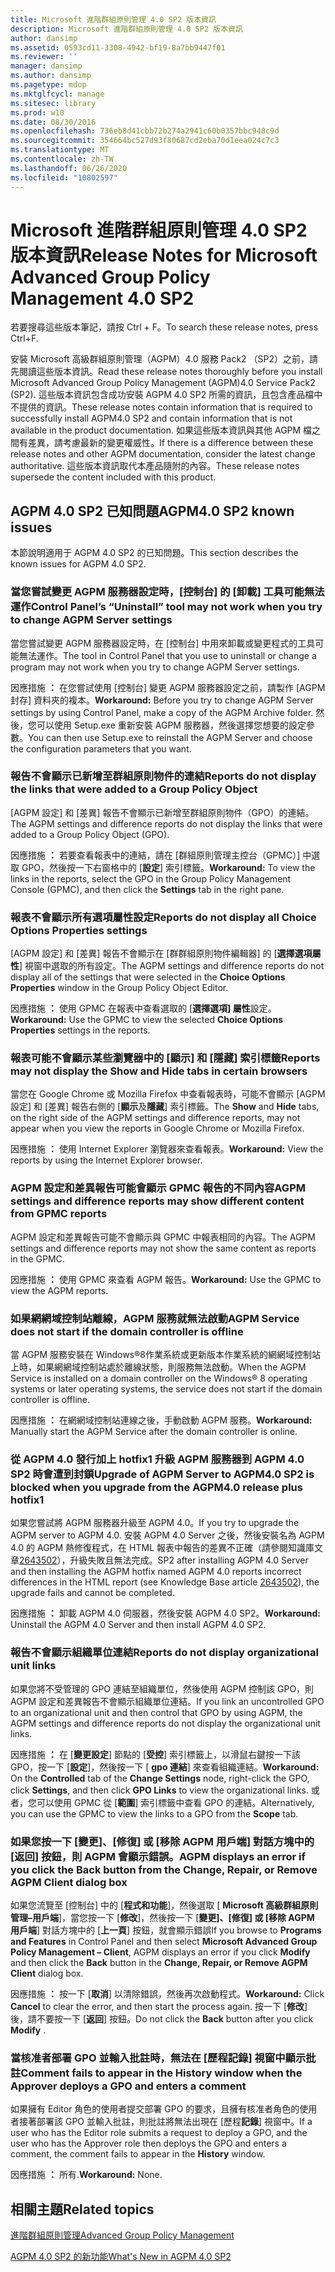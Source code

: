 ```yaml
---
title: Microsoft 進階群組原則管理 4.0 SP2 版本資訊
description: Microsoft 進階群組原則管理 4.0 SP2 版本資訊
author: dansimp
ms.assetid: 0593cd11-3308-4942-bf19-8a7bb9447f01
ms.reviewer: ''
manager: dansimp
ms.author: dansimp
ms.pagetype: mdop
ms.mktglfcycl: manage
ms.sitesec: library
ms.prod: w10
ms.date: 08/30/2016
ms.openlocfilehash: 736eb8d41cbb72b274a2941c60b0357bbc948c9d
ms.sourcegitcommit: 354664bc527d93f80687cd2eba70d1eea024c7c3
ms.translationtype: MT
ms.contentlocale: zh-TW
ms.lasthandoff: 06/26/2020
ms.locfileid: "10802597"
---
```

# <span data-ttu-id="ed643-103">Microsoft 進階群組原則管理 4.0 SP2 版本資訊</span><span class="sxs-lookup"><span data-stu-id="ed643-103">Release Notes for Microsoft Advanced Group Policy Management 4.0 SP2</span></span>


<span data-ttu-id="ed643-104">若要搜尋這些版本筆記，請按 Ctrl + F。</span><span class="sxs-lookup"><span data-stu-id="ed643-104">To search these release notes, press Ctrl+F.</span></span>

<span data-ttu-id="ed643-105">安裝 Microsoft 高級群組原則管理（AGPM）4.0 服務 Pack2 （SP2）之前，請先閱讀這些版本資訊。</span><span class="sxs-lookup"><span data-stu-id="ed643-105">Read these release notes thoroughly before you install Microsoft Advanced Group Policy Management (AGPM)4.0 Service Pack2 (SP2).</span></span> <span data-ttu-id="ed643-106">這些版本資訊包含成功安裝 AGPM 4.0 SP2 所需的資訊，且包含產品檔中不提供的資訊。</span><span class="sxs-lookup"><span data-stu-id="ed643-106">These release notes contain information that is required to successfully install AGPM4.0 SP2 and contain information that is not available in the product documentation.</span></span> <span data-ttu-id="ed643-107">如果這些版本資訊與其他 AGPM 檔之間有差異，請考慮最新的變更權威性。</span><span class="sxs-lookup"><span data-stu-id="ed643-107">If there is a difference between these release notes and other AGPM documentation, consider the latest change authoritative.</span></span> <span data-ttu-id="ed643-108">這些版本資訊取代本產品隨附的內容。</span><span class="sxs-lookup"><span data-stu-id="ed643-108">These release notes supersede the content included with this product.</span></span>

## <span data-ttu-id="ed643-109">AGPM 4.0 SP2 已知問題</span><span class="sxs-lookup"><span data-stu-id="ed643-109">AGPM4.0 SP2 known issues</span></span>


<span data-ttu-id="ed643-110">本節說明適用于 AGPM 4.0 SP2 的已知問題。</span><span class="sxs-lookup"><span data-stu-id="ed643-110">This section describes the known issues for AGPM 4.0 SP2.</span></span>

### <a href="" id="control-panel-s--uninstall--tool-may-not-work-when-you-try-to-change-agpm-server-settings"></a><span data-ttu-id="ed643-111">當您嘗試變更 AGPM 服務器設定時，[控制台] 的 [卸載] 工具可能無法運作</span><span class="sxs-lookup"><span data-stu-id="ed643-111">Control Panel’s “Uninstall” tool may not work when you try to change AGPM Server settings</span></span>

<span data-ttu-id="ed643-112">當您嘗試變更 AGPM 服務器設定時，在 [控制台] 中用來卸載或變更程式的工具可能無法運作。</span><span class="sxs-lookup"><span data-stu-id="ed643-112">The tool in Control Panel that you use to uninstall or change a program may not work when you try to change AGPM Server settings.</span></span>

<span data-ttu-id="ed643-113">因應措施 **：** 在您嘗試使用 [控制台] 變更 AGPM 服務器設定之前，請製作 [AGPM 封存] 資料夾的複本。</span><span class="sxs-lookup"><span data-stu-id="ed643-113">**Workaround:** Before you try to change AGPM Server settings by using Control Panel, make a copy of the AGPM Archive folder.</span></span> <span data-ttu-id="ed643-114">然後，您可以使用 Setup.exe 重新安裝 AGPM 服務器，然後選擇您想要的設定參數。</span><span class="sxs-lookup"><span data-stu-id="ed643-114">You can then use Setup.exe to reinstall the AGPM Server and choose the configuration parameters that you want.</span></span>

### <span data-ttu-id="ed643-115">報告不會顯示已新增至群組原則物件的連結</span><span class="sxs-lookup"><span data-stu-id="ed643-115">Reports do not display the links that were added to a Group Policy Object</span></span>

<span data-ttu-id="ed643-116">[AGPM 設定] 和 [差異] 報告不會顯示已新增至群組原則物件（GPO）的連結。</span><span class="sxs-lookup"><span data-stu-id="ed643-116">The AGPM settings and difference reports do not display the links that were added to a Group Policy Object (GPO).</span></span>

<span data-ttu-id="ed643-117">因應措施 **：** 若要查看報表中的連結，請在 [群組原則管理主控台（GPMC）] 中選取 GPO，然後按一下右窗格中的 [**設定**] 索引標籤。</span><span class="sxs-lookup"><span data-stu-id="ed643-117">**Workaround:** To view the links in the reports, select the GPO in the Group Policy Management Console (GPMC), and then click the **Settings** tab in the right pane.</span></span>

### <span data-ttu-id="ed643-118">報表不會顯示所有選項屬性設定</span><span class="sxs-lookup"><span data-stu-id="ed643-118">Reports do not display all Choice Options Properties settings</span></span>

<span data-ttu-id="ed643-119">[AGPM 設定] 和 [差異] 報告不會顯示在 [群群組原則物件編輯器] 的 [**選擇選項屬性**] 視窗中選取的所有設定。</span><span class="sxs-lookup"><span data-stu-id="ed643-119">The AGPM settings and difference reports do not display all of the settings that were selected in the **Choice Options Properties** window in the Group Policy Object Editor.</span></span>

<span data-ttu-id="ed643-120">因應措施 **：** 使用 GPMC 在報表中查看選取的 [**選擇選項] 屬性**設定。</span><span class="sxs-lookup"><span data-stu-id="ed643-120">**Workaround:** Use the GPMC to view the selected **Choice Options Properties** settings in the reports.</span></span>

### <span data-ttu-id="ed643-121">報表可能不會顯示某些瀏覽器中的 [顯示] 和 [隱藏] 索引標籤</span><span class="sxs-lookup"><span data-stu-id="ed643-121">Reports may not display the Show and Hide tabs in certain browsers</span></span>

<span data-ttu-id="ed643-122">當您在 Google Chrome 或 Mozilla Firefox 中查看報表時，可能不會顯示 [AGPM 設定] 和 [差異] 報告右側的 [**顯示**及**隱藏**] 索引標籤。</span><span class="sxs-lookup"><span data-stu-id="ed643-122">The **Show** and **Hide** tabs, on the right side of the AGPM settings and difference reports, may not appear when you view the reports in Google Chrome or Mozilla Firefox.</span></span>

<span data-ttu-id="ed643-123">因應措施 **：** 使用 Internet Explorer 瀏覽器來查看報表。</span><span class="sxs-lookup"><span data-stu-id="ed643-123">**Workaround:** View the reports by using the Internet Explorer browser.</span></span>

### <span data-ttu-id="ed643-124">AGPM 設定和差異報告可能會顯示 GPMC 報告的不同內容</span><span class="sxs-lookup"><span data-stu-id="ed643-124">AGPM settings and difference reports may show different content from GPMC reports</span></span>

<span data-ttu-id="ed643-125">AGPM 設定和差異報告可能不會顯示與 GPMC 中報表相同的內容。</span><span class="sxs-lookup"><span data-stu-id="ed643-125">The AGPM settings and difference reports may not show the same content as reports in the GPMC.</span></span>

<span data-ttu-id="ed643-126">因應措施 **：** 使用 GPMC 來查看 AGPM 報告。</span><span class="sxs-lookup"><span data-stu-id="ed643-126">**Workaround:** Use the GPMC to view the AGPM reports.</span></span>

### <span data-ttu-id="ed643-127">如果網網域控制站離線，AGPM 服務就無法啟動</span><span class="sxs-lookup"><span data-stu-id="ed643-127">AGPM Service does not start if the domain controller is offline</span></span>

<span data-ttu-id="ed643-128">當 AGPM 服務安裝在 Windows®8作業系統或更新版本作業系統的網網域控制站上時，如果網網域控制站處於離線狀態，則服務無法啟動。</span><span class="sxs-lookup"><span data-stu-id="ed643-128">When the AGPM Service is installed on a domain controller on the Windows® 8 operating systems or later operating systems, the service does not start if the domain controller is offline.</span></span>

<span data-ttu-id="ed643-129">因應措施 **：** 在網網域控制站連線之後，手動啟動 AGPM 服務。</span><span class="sxs-lookup"><span data-stu-id="ed643-129">**Workaround:** Manually start the AGPM Service after the domain controller is online.</span></span>

### <span data-ttu-id="ed643-130">從 AGPM 4.0 發行加上 hotfix1 升級 AGPM 服務器到 AGPM 4.0 SP2 時會遭到封鎖</span><span class="sxs-lookup"><span data-stu-id="ed643-130">Upgrade of AGPM Server to AGPM4.0 SP2 is blocked when you upgrade from the AGPM4.0 release plus hotfix1</span></span>

<span data-ttu-id="ed643-131">如果您嘗試將 AGPM 服務器升級至 AGPM 4.0。</span><span class="sxs-lookup"><span data-stu-id="ed643-131">If you try to upgrade the AGPM server to AGPM 4.0.</span></span> <span data-ttu-id="ed643-132">安裝 AGPM 4.0 Server 之後，然後安裝名為 AGPM 4.0 的 AGPM 熱修復程式，在 HTML 報表中報告的差異不正確（請參閱知識庫文章[2643502](https://go.microsoft.com/fwlink/?LinkId=254474)），升級失敗且無法完成。</span><span class="sxs-lookup"><span data-stu-id="ed643-132">SP2 after installing AGPM 4.0 Server and then installing the AGPM hotfix named AGPM 4.0 reports incorrect differences in the HTML report (see Knowledge Base article [2643502](https://go.microsoft.com/fwlink/?LinkId=254474)), the upgrade fails and cannot be completed.</span></span>

<span data-ttu-id="ed643-133">因應措施 **：** 卸載 AGPM 4.0 伺服器，然後安裝 AGPM 4.0 SP2。</span><span class="sxs-lookup"><span data-stu-id="ed643-133">**Workaround:** Uninstall the AGPM 4.0 Server and then install AGPM 4.0 SP2.</span></span>

### <span data-ttu-id="ed643-134">報告不會顯示組織單位連結</span><span class="sxs-lookup"><span data-stu-id="ed643-134">Reports do not display organizational unit links</span></span>

<span data-ttu-id="ed643-135">如果您將不受管理的 GPO 連結至組織單位，然後使用 AGPM 控制該 GPO，則 AGPM 設定和差異報告不會顯示組織單位連結。</span><span class="sxs-lookup"><span data-stu-id="ed643-135">If you link an uncontrolled GPO to an organizational unit and then control that GPO by using AGPM, the AGPM settings and difference reports do not display the organizational unit links.</span></span>

<span data-ttu-id="ed643-136">因應措施 **：** 在 [**變更設定**] 節點的 [**受控**] 索引標籤上，以滑鼠右鍵按一下該 GPO，按一下 [**設定**]，然後按一下 [ **gpo 連結**] 來查看組織連結。</span><span class="sxs-lookup"><span data-stu-id="ed643-136">**Workaround:** On the **Controlled** tab of the **Change Settings** node, right-click the GPO, click **Settings**, and then click **GPO Links** to view the organizational links.</span></span> <span data-ttu-id="ed643-137">或者，您可以使用 GPMC 從 [**範圍**] 索引標籤中查看 GPO 的連結。</span><span class="sxs-lookup"><span data-stu-id="ed643-137">Alternatively, you can use the GPMC to view the links to a GPO from the **Scope** tab.</span></span>

### <span data-ttu-id="ed643-138">如果您按一下 [變更]、[修復] 或 [移除 AGPM 用戶端] 對話方塊中的 [返回] 按鈕，則 AGPM 會顯示錯誤。</span><span class="sxs-lookup"><span data-stu-id="ed643-138">AGPM displays an error if you click the Back button from the Change, Repair, or Remove AGPM Client dialog box</span></span>

<span data-ttu-id="ed643-139">如果您流覽至 [控制台] 中的 [**程式和功能**]，然後選取 [ **Microsoft 高級群組原則管理–用戶端**]，當您按一下 [**修改**]，然後按一下 [**變更]、[修復] 或 [移除 AGPM 用戶端**] 對話方塊中的 [**上一頁**] 按鈕，就會顯示錯誤</span><span class="sxs-lookup"><span data-stu-id="ed643-139">If you browse to **Programs and Features** in Control Panel and then select **Microsoft Advanced Group Policy Management – Client**, AGPM displays an error if you click **Modify** and then click the **Back** button in the **Change, Repair, or Remove AGPM Client** dialog box.</span></span>

<span data-ttu-id="ed643-140">因應措施 **：** 按一下 [**取消**] 以清除錯誤，然後再次啟動程式。</span><span class="sxs-lookup"><span data-stu-id="ed643-140">**Workaround:** Click **Cancel** to clear the error, and then start the process again.</span></span> <span data-ttu-id="ed643-141">按一下 [**修改**] 後，請不要按一下 [**返回**] 按鈕。</span><span class="sxs-lookup"><span data-stu-id="ed643-141">Do not click the **Back** button after you click **Modify** .</span></span>

### <span data-ttu-id="ed643-142">當核准者部署 GPO 並輸入批註時，無法在 [歷程記錄] 視窗中顯示批註</span><span class="sxs-lookup"><span data-stu-id="ed643-142">Comment fails to appear in the History window when the Approver deploys a GPO and enters a comment</span></span>

<span data-ttu-id="ed643-143">如果擁有 Editor 角色的使用者提交部署 GPO 的要求，且擁有核准者角色的使用者接著部署該 GPO 並輸入批註，則批註將無法出現在 [歷程**記錄**] 視窗中。</span><span class="sxs-lookup"><span data-stu-id="ed643-143">If a user who has the Editor role submits a request to deploy a GPO, and the user who has the Approver role then deploys the GPO and enters a comment, the comment fails to appear in the **History** window.</span></span>

<span data-ttu-id="ed643-144">因應措施 **：** 所有.</span><span class="sxs-lookup"><span data-stu-id="ed643-144">**Workaround:** None.</span></span>

## <span data-ttu-id="ed643-145">相關主題</span><span class="sxs-lookup"><span data-stu-id="ed643-145">Related topics</span></span>


[<span data-ttu-id="ed643-146">進階群組原則管理</span><span class="sxs-lookup"><span data-stu-id="ed643-146">Advanced Group Policy Management</span></span>](index.md)

[<span data-ttu-id="ed643-147">AGPM 4.0 SP2 的新功能</span><span class="sxs-lookup"><span data-stu-id="ed643-147">What's New in AGPM 4.0 SP2</span></span>](whats-new-in-agpm-40-sp2.md)

 

 





